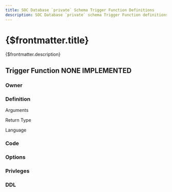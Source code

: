 ```yaml
---
title: SOC Database `private` Schema Trigger Function Definitions
description: SOC Database `private` schema Trigger Function definitions
---
```


# {$frontmatter.title}

{$frontmatter.description}

## Trigger Function NONE IMPLEMENTED

### Owner

### Definition

Arguments

Return Type

Language

### Code

### Options

### Privleges

### DDL
